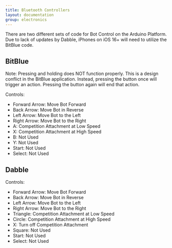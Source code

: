 ```yaml
---
title: Bluetooth Controllers
layout: documentation
group: electronics
---
```


There are two different sets of code for Bot Control on the Arduino Platform. Due to lack of updates by Dabble, iPhones on iOS 16+ will need to utilize the BitBlue code.

## BitBlue

Note: Pressing and holding does NOT function properly. This is a design conflict in the
BitBlue application. Instead, pressing the button once will trigger an action. Pressing
the button again will end that action.

Controls:

- Forward Arrow: Move Bot Forward
- Back Arrow: Move Bot in Reverse
- Left Arrow: Move Bot to the Left
- Right Arrow: Move Bot to the Right
- A: Competition Attachment at Low Speed
- X: Competition Attachment at High Speed
- B: Not Used
- Y: Not Used
- Start: Not Used
- Select: Not Used

## Dabble

Controls:

- Forward Arrow: Move Bot Forward
- Back Arrow: Move Bot in Reverse
- Left Arrow: Move Bot to the Left
- Right Arrow: Move Bot to the Right
- Triangle: Competition Attachment at Low Speed
- Circle: Competition Attachment at High Speed
- X: Turn off Competition Attachment
- Square: Not Used
- Start: Not Used
- Select: Not Used
